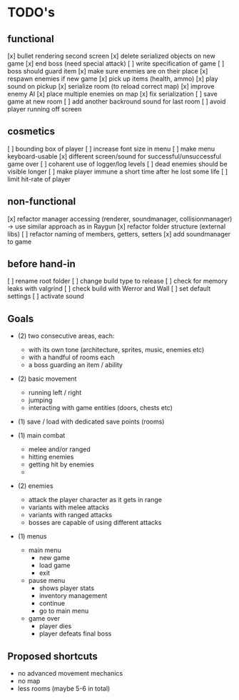 # TODO's

## functional 

[x] bullet rendering second screen
[x] delete serialized objects on new game
[x] end boss (need special attack)
[ ] write specification of game
[ ] boss should guard item
[x] make sure enemies are on their place
[x] respawn enemies if new game
[x] pick up items (health, ammo)
[x] play sound on pickup
[x] serialize room (to reload correct map)
[x] improve enemy AI
[x] place multiple enemies on map
[x] fix serialization
[ ] save game at new room
[ ] add another backround sound for last room
[ ] avoid player running off screen

## cosmetics

[ ] bounding box of player
[ ] increase font size in menu
[ ] make menu keyboard-usable
[x] different screen/sound for successful/unsuccessful game over
[ ] coharent use of logger/log levels
[ ] dead enemies should be visible longer
[ ] make player immune a short time after he lost some life
[ ] limit hit-rate of player

## non-functional

[x] refactor manager accessing (renderer, soundmanager, collisionmanager) -> use similar approach as in Raygun
[x] refactor folder structure (external libs)
[ ] refactor naming of members, getters, setters
[x] add soundmanager to game

## before hand-in

[ ] rename root folder
[ ] change build type to release
[ ] check for memory leaks with valgrind
[ ] check build with Werror and Wall
[ ] set default settings
[ ] activate sound



## Goals

- (2) two consecutive areas, each:
    - with its own tone (architecture, sprites, music, enemies etc)
    - with a handful of rooms each
    - a boss guarding an item / ability
  
- (2) basic movement
    - running left / right
    - jumping
    - interacting with game entities (doors, chests etc)
  
- (1) save / load with dedicated save points (rooms)

- (1) main combat
    - melee and/or ranged
    - hitting enemies
    - getting hit by enemies
  - 
- (2) enemies
    - attack the player character as it gets in range
    - variants with melee attacks
    - variants with ranged attacks
    - bosses are capable of using different attacks

- (1) menus
    - main menu
        - new game
        - load game
        - exit
    - pause menu
        - shows player stats
        - inventory management
        - continue
        - go to main menu
    - game over
        - player dies
        - player defeats final boss


## Proposed shortcuts


- no advanced movement mechanics
- no map
- less rooms (maybe 5-6 in total)
